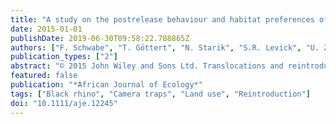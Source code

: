 ```yaml
---
title: "A study on the postrelease behaviour and habitat preferences of black rhinos (Diceros bicornis) reintroduced into a fenced reserve in Namibia"
date: 2015-01-01
publishDate: 2019-06-30T09:58:22.788865Z
authors: ["F. Schwabe", "T. Göttert", "N. Starik", "S.R. Levick", "U. Zeller"]
publication_types: ["2"]
abstract: "© 2015 John Wiley and Sons Ltd. Translocations and reintroductions are key elements for the population management of the critically endangered black rhino (Diceros bicornis, Linnaeus, 1758). In this study, we investigated the postrelease behaviour and habitat preferences of a black rhino starter group (n = 4) on the individual level. The animals were reintroduced to a fenced game reserve (87 km2) in North-Central Namibia 1 year prior to our study. We used camera traps and very high frequency (VHF) radiotelemetry to examine the animals' temporal and spatial behaviour over a period of 4 months at transition between wet and dry seasons. Our results underline a peak in drinking activity and waterhole visits occurring between 7 p.m. and 8 p.m. We found a shift in intensity in drinking activity during the period of the study. Satellite-based woody cover estimations only suggest positive correlations between the density of woody cover and favoured black rhino habitat types. Although the area seems suitable to facilitate breeding success of this starter group, it does not support a self-sustaining population. However, black rhinos were already successfully reintroduced to several additional fenced reserves in this region. The selective opening of fences in the future could help to enable genetic exchange between currently isolated groups of rhinos."
featured: false
publication: "*African Journal of Ecology*"
tags: ["Black rhino", "Camera traps", "Land use", "Reintroduction"]
doi: "10.1111/aje.12245"
---
```


